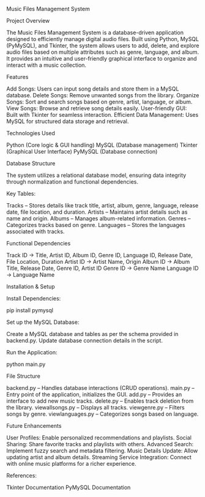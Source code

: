 Music Files Management System


Project Overview


The Music Files Management System is a database-driven application designed to efficiently manage digital audio files. Built using Python, MySQL (PyMySQL), and Tkinter, the system allows users to add, delete, and explore audio files based on multiple attributes such as genre, language, and album. It provides an intuitive and user-friendly graphical interface to organize and interact with a music collection.


Features


Add Songs: Users can input song details and store them in a MySQL database.
Delete Songs: Remove unwanted songs from the library.
Organize Songs: Sort and search songs based on genre, artist, language, or album.
View Songs: Browse and retrieve song details easily.
User-friendly GUI: Built with Tkinter for seamless interaction.
Efficient Data Management: Uses MySQL for structured data storage and retrieval.


Technologies Used


Python (Core logic & GUI handling)
MySQL (Database management)
Tkinter (Graphical User Interface)
PyMySQL (Database connection)


Database Structure


The system utilizes a relational database model, ensuring data integrity through normalization and functional dependencies.


Key Tables:


Tracks – Stores details like track title, artist, album, genre, language, release date, file location, and duration.
Artists – Maintains artist details such as name and origin.
Albums – Manages album-related information.
Genres – Categorizes tracks based on genre.
Languages – Stores the languages associated with tracks.


Functional Dependencies


Track ID -> Title, Artist ID, Album ID, Genre ID, Language ID, Release Date, File Location, Duration
Artist ID -> Artist Name, Origin
Album ID -> Album Title, Release Date, Genre ID, Artist ID
Genre ID -> Genre Name
Language ID -> Language Name


Installation & Setup


Install Dependencies:

pip install pymysql



Set up the MySQL Database:

Create a MySQL database and tables as per the schema provided in backend.py.
Update database connection details in the script.


Run the Application:

python main.py





File Structure


backend.py – Handles database interactions (CRUD operations).
main.py – Entry point of the application, initializes the GUI.
add.py – Provides an interface to add new music tracks.
delete.py – Enables track deletion from the library.
viewallsongs.py – Displays all tracks.
viewgenre.py – Filters songs by genre.
viewlanguages.py – Categorizes songs based on language.


Future Enhancements


User Profiles: Enable personalized recommendations and playlists.
Social Sharing: Share favorite tracks and playlists with others.
Advanced Search: Implement fuzzy search and metadata filtering.
Music Details Update: Allow updating artist and album details.
Streaming Service Integration: Connect with online music platforms for a richer experience.


References:


Tkinter Documentation
PyMySQL Documentation
